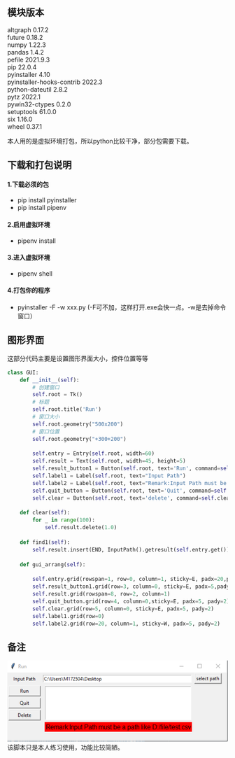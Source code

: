 ## 模块版本
altgraph                   0.17.2  
future                     0.18.2  
numpy                      1.22.3  
pandas                     1.4.2  
pefile                     2021.9.3  
pip                        22.0.4  
pyinstaller                4.10  
pyinstaller-hooks-contrib  2022.3  
python-dateutil            2.8.2  
pytz                       2022.1  
pywin32-ctypes             0.2.0  
setuptools                 61.0.0  
six                        1.16.0  
wheel                      0.37.1  

本人用的是虚拟环境打包，所以python比较干净，部分包需要下载。

## 下载和打包说明

#### 1.下载必须的包
- pip install pyinstaller   
- pip install pipenv  
#### 2.启用虚拟环境
- pipenv install
#### 3.进入虚拟环境
- pipenv shell
#### 4.打包你的程序
- pyinstaller -F -w xxx.py (-F可不加，这样打开.exe会快一点。-w是去掉命令窗口）

## 图形界面
这部分代码主要是设置图形界面大小，控件位置等等

```python
class GUI:
    def __init__(self):
        # 创建窗口
        self.root = Tk()
        # 标题
        self.root.title('Run')
        # 窗口大小
        self.root.geometry("500x200")
        # 窗口位置
        self.root.geometry("+300+200")

        self.entry = Entry(self.root, width=60)
        self.result = Text(self.root, width=45, height=5)
        self.result_button1 = Button(self.root, text='Run', command=self.find1, width=10, height=1)
        self.label1 = Label(self.root, text="Input Path")
        self.label2 = Label(self.root, text="Remark:Input Path must be a path like D:/file/test.csv",font=18,bg='red') 
        self.quit_button = Button(self.root, text='Quit', command=self.root.destroy, width=10, height=1)
        self.clear = Button(self.root, text='delete', command=self.clear, width=10, height=1)
                
    def clear(self):
        for _ in range(100):
            self.result.delete(1.0)
                     
    def find1(self):
        self.result.insert(END, InputPath().getresult(self.entry.get()))

    def gui_arrang(self):
        
        self.entry.grid(rowspan=1, row=0, column=1, sticky=E, padx=20,pady=5)
        self.result_button1.grid(row=3, column=0, sticky=E, padx=5,pady=2)
        self.result.grid(rowspan=8, row=2, column=1)
        self.quit_button.grid(row=4, column=0,sticky=E, padx=5, pady=2)
        self.clear.grid(row=5, column=0, sticky=E, padx=5, pady=2)
        self.label1.grid(row=0) 
        self.label2.grid(row=20, column=1, sticky=W, padx=5, pady=2)
```
## 备注
![image](https://github.com/myy258/make-an-.exe-by-python/blob/main/Screenshot%202022-04-07%20163833.png)  
该脚本只是本人练习使用，功能比较简陋。
